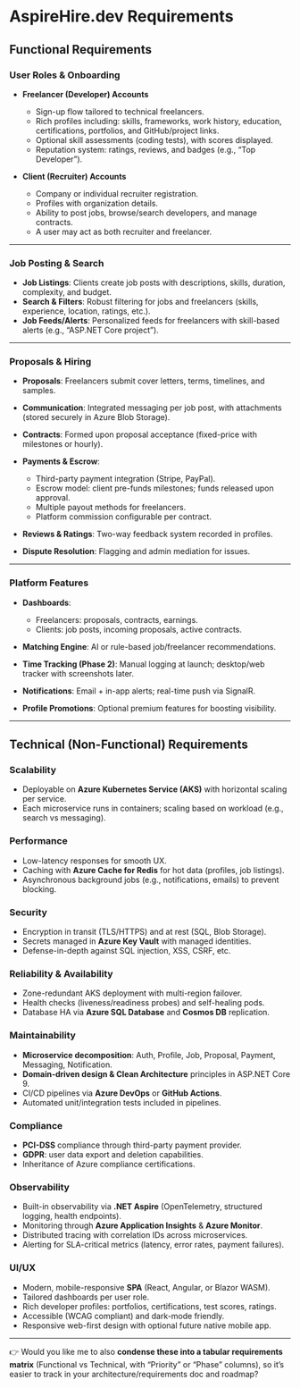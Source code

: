 # AspireHire.dev Requirements

## Functional Requirements

### User Roles & Onboarding

* **Freelancer (Developer) Accounts**

  * Sign-up flow tailored to technical freelancers.
  * Rich profiles including: skills, frameworks, work history, education, certifications, portfolios, and GitHub/project links.
  * Optional skill assessments (coding tests), with scores displayed.
  * Reputation system: ratings, reviews, and badges (e.g., “Top Developer”).

* **Client (Recruiter) Accounts**

  * Company or individual recruiter registration.
  * Profiles with organization details.
  * Ability to post jobs, browse/search developers, and manage contracts.
  * A user may act as both recruiter and freelancer.

---

### Job Posting & Search

* **Job Listings**: Clients create job posts with descriptions, skills, duration, complexity, and budget.
* **Search & Filters**: Robust filtering for jobs and freelancers (skills, experience, location, ratings, etc.).
* **Job Feeds/Alerts**: Personalized feeds for freelancers with skill-based alerts (e.g., “ASP.NET Core project”).

---

### Proposals & Hiring

* **Proposals**: Freelancers submit cover letters, terms, timelines, and samples.
* **Communication**: Integrated messaging per job post, with attachments (stored securely in Azure Blob Storage).
* **Contracts**: Formed upon proposal acceptance (fixed-price with milestones or hourly).
* **Payments & Escrow**:

  * Third-party payment integration (Stripe, PayPal).
  * Escrow model: client pre-funds milestones; funds released upon approval.
  * Multiple payout methods for freelancers.
  * Platform commission configurable per contract.
* **Reviews & Ratings**: Two-way feedback system recorded in profiles.
* **Dispute Resolution**: Flagging and admin mediation for issues.

---

### Platform Features

* **Dashboards**:

  * Freelancers: proposals, contracts, earnings.
  * Clients: job posts, incoming proposals, active contracts.
* **Matching Engine**: AI or rule-based job/freelancer recommendations.
* **Time Tracking (Phase 2)**: Manual logging at launch; desktop/web tracker with screenshots later.
* **Notifications**: Email + in-app alerts; real-time push via SignalR.
* **Profile Promotions**: Optional premium features for boosting visibility.

---

## Technical (Non-Functional) Requirements

### Scalability

* Deployable on **Azure Kubernetes Service (AKS)** with horizontal scaling per service.
* Each microservice runs in containers; scaling based on workload (e.g., search vs messaging).

### Performance

* Low-latency responses for smooth UX.
* Caching with **Azure Cache for Redis** for hot data (profiles, job listings).
* Asynchronous background jobs (e.g., notifications, emails) to prevent blocking.

### Security

* Encryption in transit (TLS/HTTPS) and at rest (SQL, Blob Storage).
* Secrets managed in **Azure Key Vault** with managed identities.
* Defense-in-depth against SQL injection, XSS, CSRF, etc.

### Reliability & Availability

* Zone-redundant AKS deployment with multi-region failover.
* Health checks (liveness/readiness probes) and self-healing pods.
* Database HA via **Azure SQL Database** and **Cosmos DB** replication.

### Maintainability

* **Microservice decomposition**: Auth, Profile, Job, Proposal, Payment, Messaging, Notification.
* **Domain-driven design & Clean Architecture** principles in ASP.NET Core 9.
* CI/CD pipelines via **Azure DevOps** or **GitHub Actions**.
* Automated unit/integration tests included in pipelines.

### Compliance

* **PCI-DSS** compliance through third-party payment provider.
* **GDPR**: user data export and deletion capabilities.
* Inheritance of Azure compliance certifications.

### Observability

* Built-in observability via **.NET Aspire** (OpenTelemetry, structured logging, health endpoints).
* Monitoring through **Azure Application Insights** & **Azure Monitor**.
* Distributed tracing with correlation IDs across microservices.
* Alerting for SLA-critical metrics (latency, error rates, payment failures).

### UI/UX

* Modern, mobile-responsive **SPA** (React, Angular, or Blazor WASM).
* Tailored dashboards per user role.
* Rich developer profiles: portfolios, certifications, test scores, ratings.
* Accessible (WCAG compliant) and dark-mode friendly.
* Responsive web-first design with optional future native mobile app.

---

👉 Would you like me to also **condense these into a tabular requirements matrix** (Functional vs Technical, with “Priority” or “Phase” columns), so it’s easier to track in your architecture/requirements doc and roadmap?
